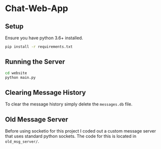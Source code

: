 # Chat-Web-App

## Setup

Ensure you have python 3.6+ installed.

```bash
pip install -r requirements.txt
```

## Running the Server

```bash
cd website
python main.py
```

## Clearing Message History

To clear the message history simply delete the `messages.db` file.

## Old Message Server

Before using socketio for this project I coded out a custom message server that uses standard python sockets. The code for this is located in `old_msg_server/`.
